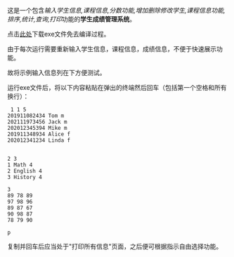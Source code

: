 这是一个包含*输入学生信息,课程信息,分数功能,增加删除修改学生,课程信息功能,排序,统计,查询,打印*功能的**学生成绩管理系统**。

点击[此处](./final.exe)下载exe文件免去编译过程。

由于每次运行需要重新输入学生信息，课程信息，成绩信息，不便于快速展示功能。

故将示例输入信息列在下方便测试。

运行exe文件后，将以下内容粘贴在弹出的终端然后回车（包括第一个空格和所有换行）：

```
 1 1 5
201911082434 Tom m
202111973456 Jack m
202012345394 Mike m
201911348934 Alice f
202012341234 Linda f


2 3
1 Math 4
2 English 4
3 History 4

3
89 78 89
97 98 96
89 87 67
90 98 87
78 79 90

p

```
复制并回车后应当处于"打印所有信息"页面，之后便可根据指示自由选择功能。



